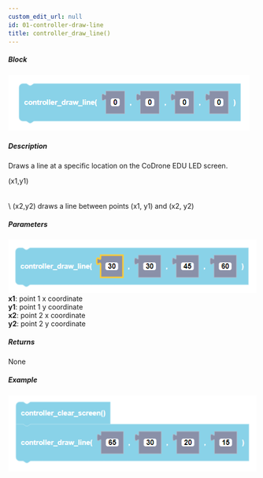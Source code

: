 ```yaml
---
custom_edit_url: null
id: 01-controller-draw-line
title: controller_draw_line()
---
```


##### Block

![controller draw line block image](controller_draw_line.PNG)<br />

##### Description

Draws a line at a specific location on the CoDrone EDU LED screen.

(x1,y1) \
             \
              \
               \ (x2,y2)
    draws a line between points (x1, y1) and (x2, y2)

##### Parameters
![controller draw line block image](controller_draw_line_params.PNG) <br />
**x1**: point 1 x coordinate <br />
**y1**: point 1 y coordinate <br />
**x2**: point 2 x coordinate <br />
**y2**: point 2 y coordinate <br />

##### Returns

None

##### Example

![controller draw line example](controller_draw_line_example.PNG)